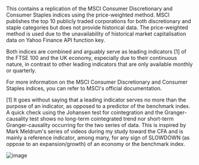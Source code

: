 This contains a replication of the MSCI Consumer Discretionary and Consumer Staples indices using the price-weighted method. MSCI publishes the top 10 publicly traded corporations for both discretionary and staple categories but does not provide historical data. The price-weighted method is used due to the unavailability of historical market capitalisation data on Yahoo Finance API function key.

Both indices are combined and arguably serve as leading indicators [1] of the FTSE 100 and the UK economy, especially due to their continuous nature, in contrast to other leading indicators that are only available monthly or quarterly.

For more information on the MSCI Consumer Discretionary and Consumer Staples indices, you can refer to MSCI's official documentation. 

[1] It goes without saying that a leading indicator serves no more than the purpose of an indicator, as opposed to a predictor of the benchmark index. A quick check using the Johansen test for cointegration and the Granger-causality test shows no long-term cointegrated trend nor short-term Granger-causality occurring for the two series of data. This is inspired by Mark Meldrum's series of videos during my study toward the CFA and is mainly a reference indicator, among many, for any sign of SLOWDOWN (as oppose to an expansion/growth) of an economy or the benchmark index.

![image](https://github.com/user-attachments/assets/3bb3d1de-73d2-4388-a914-1163acceeb73)






